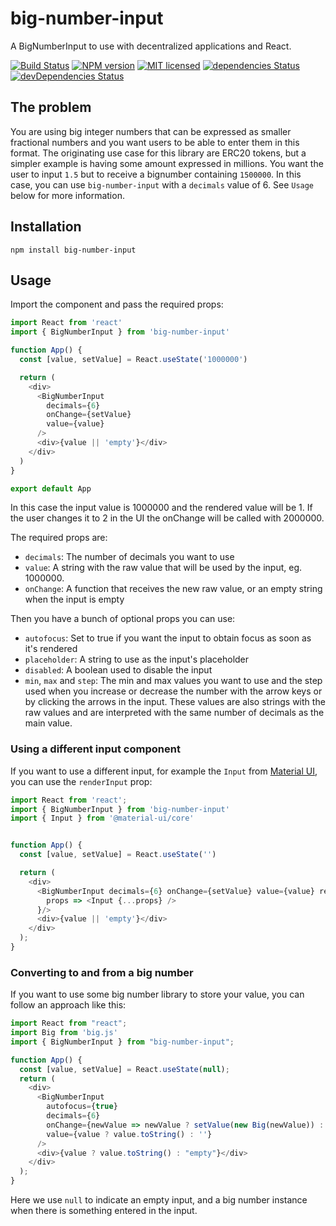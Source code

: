 # big-number-input

A BigNumberInput to use with decentralized applications and React.

[![Build Status](https://travis-ci.com/protofire/big-number-input.svg?branch=master)](https://travis-ci.com/protofire/big-number-input)
[![NPM version](https://badge.fury.io/js/big-number-input.svg)](https://npmjs.org/package/big-number-input)
[![MIT licensed](https://img.shields.io/badge/license-MIT-blue.svg)](https://raw.githubusercontent.com/protofire/big-number-input/master/LICENSE)
[![dependencies Status](https://david-dm.org/protofire/big-number-input/status.svg)](https://david-dm.org/protofire/big-number-input)
[![devDependencies Status](https://david-dm.org/protofire/big-number-input/dev-status.svg)](https://david-dm.org/protofire/big-number-input?type=dev)

## The problem

You are using big integer numbers that can be expressed as smaller fractional numbers and you want users to be able to
enter them in this format. The originating use case for this library are ERC20 tokens, but a simpler example is having
some amount expressed in millions. You want the user to input `1.5` but to receive a bignumber containing `1500000`. In
this case, you can use `big-number-input` with a `decimals` value of 6. See `Usage` below for more information.

## Installation

```shell
npm install big-number-input
```

## Usage

Import the component and pass the required props:

```typescript
import React from 'react'
import { BigNumberInput } from 'big-number-input'

function App() {
  const [value, setValue] = React.useState('1000000')

  return (
    <div>
      <BigNumberInput
        decimals={6}
        onChange={setValue}
        value={value}
      />
      <div>{value || 'empty'}</div>
    </div>
  )
}

export default App
```

In this case the input value is 1000000 and the rendered value will be 1. If the user changes it to 2 in the UI the onChange will be called with 2000000.


The required props are:

- `decimals`: The number of decimals you want to use
- `value`: A string with the raw value that will be used by the input, eg. 1000000.
- `onChange`: A function that receives the new raw value, or an empty string when the input is empty

Then you have a bunch of optional props you can use:

- `autofocus`: Set to true if you want the input to obtain focus as soon as it's rendered
- `placeholder`: A string to use as the input's placeholder
- `disabled`: A boolean used to disable the input
- `min`, `max` and `step`: The min and max values you want to use and the step used when you increase or decrease the
  number with the arrow keys or by clicking the arrows in the input. These values are also strings with the raw values and are interpreted with the same number of decimals as the main value.

### Using a different input component

If you want to use a different input, for example the `Input` from [Material UI](https://material-ui.com/), you can use
the `renderInput` prop:

```typescript
import React from 'react';
import { BigNumberInput } from 'big-number-input'
import { Input } from '@material-ui/core'


function App() {
  const [value, setValue] = React.useState('')

  return (
    <div>
      <BigNumberInput decimals={6} onChange={setValue} value={value} renderInput={
        props => <Input {...props} />
      }/>
      <div>{value || 'empty'}</div>
    </div>
  );
}
```

### Converting to and from a big number

If you want to use some big number library to store your value, you can follow an approach like this:

```typescript
import React from "react";
import Big from 'big.js'
import { BigNumberInput } from "big-number-input";

function App() {
  const [value, setValue] = React.useState(null);
  return (
    <div>
      <BigNumberInput
        autofocus={true}
        decimals={6}
        onChange={newValue => newValue ? setValue(new Big(newValue)) : setValue(null)}
        value={value ? value.toString() : ''}
      />
      <div>{value ? value.toString() : "empty"}</div>
    </div>
  );
}
```

Here we use `null` to indicate an empty input, and a big number instance when there is something entered in the input.
